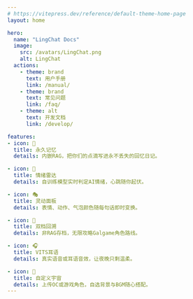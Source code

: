```yaml
---
# https://vitepress.dev/reference/default-theme-home-page
layout: home

hero:
  name: "LingChat Docs"
  image:
    src: /avatars/LingChat.png
    alt: LingChat
  actions:
    - theme: brand
      text: 用户手册
      link: /manual/
    - theme: brand
      text: 常见问题
      link: /faq/
    - theme: alt
      text: 开发文档
      link: /develop/

features:
- icon: 💾  
  title: 永久记忆  
  details: 内嵌RAG，把你们的点滴写进永不丢失的回忆日记。  

- icon: 🧠  
  title: 情绪雷达  
  details: 自训练模型实时判定AI情绪，心跳随你起伏。  

- icon: 🎭  
  title: 灵动面板  
  details: 表情、动作、气泡颜色随每句话即时变换。  

- icon: 💾  
  title: 双档回溯  
  details: 非RAG存档，无限攻略Galgame角色路线。  

- icon: 🎧  
  title: VITS耳语  
  details: 真实语音或耳语音效，让夜晚只剩温柔。  

- icon: 🎨  
  title: 自定义宇宙  
  details: 上传OC或游戏角色，自选背景与BGM随心搭配。
---
```


